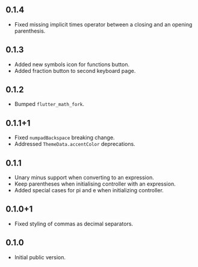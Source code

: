 ## 0.1.4

* Fixed missing implicit times operator between a closing and an opening parenthesis. 

## 0.1.3

* Added new symbols icon for functions button.
* Added fraction button to second keyboard page.

## 0.1.2

* Bumped `flutter_math_fork`.

## 0.1.1+1

* Fixed `numpadBackspace` breaking change.
* Addressed `ThemeData.accentColor` deprecations.

## 0.1.1

* Unary minus support when converting to an expression.
* Keep parentheses when initialising controller with an expression.
* Added special cases for pi and e when initializing controller.

## 0.1.0+1

* Fixed styling of commas as decimal separators.

## 0.1.0

* Initial public version.
